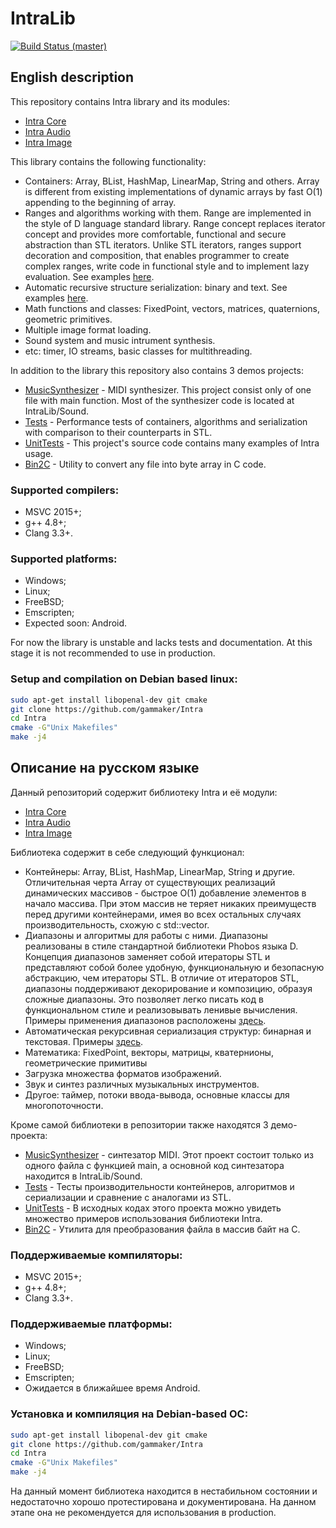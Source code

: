 
# IntraLib

[![Build Status (master)](https://travis-ci.org/gammaker/Intra.svg?branch=master)](https://travis-ci.org/gammaker/Intra)

## English description

This repository contains Intra library and its modules:
- [Intra Core](Core)
- [Intra Audio](Audio)
- [Intra Image](Image)

This library contains the following functionality:
- Containers: Array, BList, HashMap, LinearMap, String and others. Array is different from existing implementations of dynamic arrays by fast O(1) appending to the beginning of array.
- Ranges and algorithms working with them.
 Range are implemented in the style of D language standard library. Range concept replaces iterator concept and provides more comfortable, functional and secure abstraction than STL iterators.
 Unlike STL iterators, ranges support decoration and composition, that enables programmer to create complex ranges, write code in functional style and to implement lazy evaluation.
 See examples [here](Demos/Tests/src/Ranges).
- Automatic recursive structure serialization: binary and text. See examples [here](Demos/Tests/src/PerfTestSerialization.cpp).
- Math functions and classes: FixedPoint, vectors, matrices, quaternions, geometric primitives.
- Multiple image format loading.
- Sound system and music intrument synthesis.
- etc: timer, IO streams, basic classes for multithreading.

In addition to the library this repository also contains 3 demos projects:
- [MusicSynthesizer](Demos/MusicSynthesizer) - MIDI synthesizer. This project consist only of one file with main function. Most of the synthesizer code is located at IntraLib/Sound.
- [Tests](Demos/Tests) - Performance tests of containers, algorithms and serialization with comparison to their counterparts in STL.
- [UnitTests](Demos/UnitTests) - This project's source code contains many examples of Intra usage.
- [Bin2C](Demos/Bin2C) - Utility to convert any file into byte array in C code.

### Supported compilers:
- MSVC 2015+;
- g++ 4.8+;
- Clang 3.3+.

### Supported platforms:
- Windows;
- Linux;
- FreeBSD;
- Emscripten;
- Expected soon: Android.


For now the library is unstable and lacks tests and documentation. At this stage it is not recommended to use in production.

### Setup and compilation on Debian based linux:
```bash
sudo apt-get install libopenal-dev git cmake
git clone https://github.com/gammaker/Intra
cd Intra
cmake -G"Unix Makefiles"
make -j4
```


## Описание на русском языке

Данный репозиторий содержит библиотеку Intra и её модули:
- [Intra Core](Core)
- [Intra Audio](Audio)
- [Intra Image](Image)

Библиотека содержит в себе следующий функционал:
- Контейнеры: Array, BList, HashMap, LinearMap, String и другие. Отличительная черта Array от существующих реализаций динамических массивов - быстрое O(1) добавление элементов в начало массива. При этом массив не теряет никаких преимуществ перед другими контейнерами, имея во всех остальных случаях производительность, схожую с std::vector.
- Диапазоны и алгоритмы для работы с ними. Диапазоны реализованы в стиле стандартной библиотеки Phobos языка D.
 Концепция диапазонов заменяет собой итераторы STL и представляют собой более удобную, функциональную и безопасную абстракцию, чем итераторы STL.
 В отличие от итераторов STL, диапазоны поддерживают декорирование и композицию, образуя сложные диапазоны. Это позволяет легко писать код в функциональном стиле и реализовывать ленивые вычисления.
 Примеры применения диапазонов расположены [здесь](Demos/Tests/src/Ranges).
- Автоматическая рекурсивная сериализация структур: бинарная и текстовая. Примеры [здесь](Demos/Tests/src/PerfTestSerialization.cpp).
- Математика: FixedPoint, векторы, матрицы, кватернионы, геометрические примитивы
- Загрузка множества форматов изображений.
- Звук и синтез различных музыкальных инструментов.
- Другое: таймер, потоки ввода-вывода, основные классы для многопоточности.

Кроме самой библиотеки в репозитории также находятся 3 демо-проекта:
- [MusicSynthesizer](Demos/MusicSynthesizer) - синтезатор MIDI. Этот проект состоит только из одного файла с функцией main, а основной код синтезатора находится в IntraLib/Sound.
- [Tests](Demos/Tests) - Тесты производительности контейнеров, алгоритмов и сериализации и сравнение с аналогами из STL.
- [UnitTests](Demos/UnitTests) - В исходных кодах этого проекта можно увидеть множество примеров использования библиотеки Intra.
- [Bin2C](Demos/Bin2C) - Утилита для преобразования файла в массив байт на C.
 

### Поддерживаемые компиляторы:
- MSVC 2015+;
- g++ 4.8+;
- Clang 3.3+.
 

### Поддерживаемые платформы:
- Windows;
- Linux;
- FreeBSD;
- Emscripten;
- Ожидается в ближайшее время Android.


### Установка и компиляция на Debian-based ОС:
```bash
sudo apt-get install libopenal-dev git cmake
git clone https://github.com/gammaker/Intra
cd Intra
cmake -G"Unix Makefiles"
make -j4
```

На данный момент библиотека находится в нестабильном состоянии и недостаточно хорошо протестирована и документирована. На данном этапе она не рекомендуется для использования в production.
